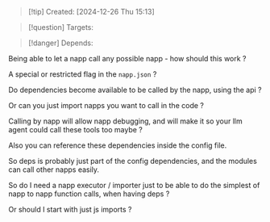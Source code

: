 
>[!tip] Created: [2024-12-26 Thu 15:13]

>[!question] Targets: 

>[!danger] Depends: 

Being able to let a napp call any possible napp - how should this work ?

A special or restricted flag in the `napp.json` ?

Do dependencies become available to be called by the napp, using the api ?

Or can you just import napps you want to call in the code ?

Calling by napp will allow napp debugging, and will make it so your llm agent could call these tools too maybe ?

Also you can reference these dependencies inside the config file.

So deps is probably just part of the config dependencies, and the modules can call other napps easily.

So do I need a napp executor / importer just to be able to do the simplest of napp to napp function calls, when having deps ?

Or should I start with just js imports ?